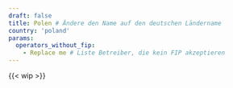 ```yaml
---
draft: false
title: Polen # Ändere den Name auf den deutschen Ländername
country: 'poland'
params:
  operators_without_fip:
    - Replace me # Liste Betreiber, die kein FIP akzeptieren
---
```


<!-- Entferne das "WIP" Snippet, wenn die Inhalte der Seite vollständig sind -->
{{< wip >}}
